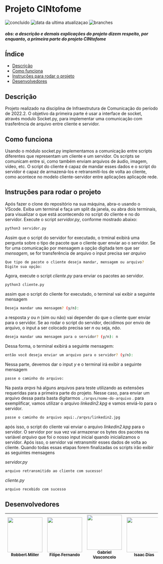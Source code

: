 # Projeto CINtofome

![concluido](https://img.shields.io/badge/status-em%20desenvolvimento-blue)
![data da ultima atualizaçao](https://img.shields.io/badge/data%20da%20%C3%BAltima%20vers%C3%A3o-abril-green)
![branches](https://img.shields.io/badge/branches-1-orange)
 
 #### _obs: a descrição e demais explicações do projeto dizem respeito, por enquanto, a primeira parte do projeto CINtofome_

## Índice 

* [Descrição](#descrição)
* [Como funciona](#como-funciona)
* [Instruções para rodar o projeto](#instruções-para-rodar-o-projeto)
* [Desenvolvedores](#desenvolvedores)

## Descrição

Projeto realizado na disciplina de Infraestrutura de Comunicação do período de 2022.2. O objetivo da primeira parte é usar a interface de socket, através modulo Socket.py, para implementar uma comunicação com trasferência de arquivo entre cliente e servidor.

## Como funciona 

Usando o módulo socket.py implementamos a comunicação entre  scripts diferentes que representam um cliente e  um servidor. Os scripts se comunicam entre si, como também enviam arquivos de áudio, imagem, vídeo, etc. O script do cliente é capaz de mandar esses dados e o script do servidor é capaz de armazená-los e retransmití-los de volta ao cliente, como acontece no modelo cliente-servidor entre aplicações aplicaçde rede.  

## Instruções para rodar o projeto 

Após fazer o clone do repositório na sua máquina, abra-o usando o VScode. Exiba um terminal e faça um split da janela, ou abra dois terminais, para visualizar o que está acontecendo no script do cliente e no do servidor. Execute o script _servidor.py_, conforme mostrado abaixo: 

```bash
python3 servidor.py
```
Assim que o script do servidor for executado, o trminal exibirá uma pergunta sobre o tipo de pacote que o cliente quer enviar ao o servidor. Se for uma comunicação por mensagem a opção digitada tem que ser _mensagem_, se for transferência de arquivo o input precisa ser _arquivo_

```bash
Que tipo de pacote o cliente deseja mandar, mensagem ou arquivo?
Digite sua opção: 
```
Agora, execute o script _cliente.py_ para enviar os pacotes ao servidor. 

```bash
python3 cliente.py
```
assim que o script do cliente for executado, o terminal vai exibir a seguinte mensagem

```bash
Deseja mandar uma mensagem? (y/n):  
```

a resposta _y_ ou _n_ (sim ou não) vai depender do que o cliente quer enviar para o servidor. Se ao rodar o script do servidor, decidimos por envio de arquivo, o input a ser colocado precisa ser _n_ ou seja, *não*. 

```bash
deseja mandar uma mensagem para o servidor? (y/n): n
```
Dessa forma, o terminal exibirá a seguinte mensagem:

```bash
então você deseja enviar um arquivo para o servidor? (y/n):
```

Nessa parte, devemos dar o input _y_ e o terminal irá exibir a seguinte mensagem

```bash
passe o caminho do arquivo:
```
Na pasta *arqvs* há alguns arquivos para teste utilizando as extensões requeridas para a primeira parte do projeto. Nesse caso, para enviar um arquivo dessa pasta basta digitarmos ` ./arqvs/nome-do-arquivo ` . 
para exemplificar, vamos utilizar o arquivo _linkedin2.kpg_ e vamos enviá-lo para o servidor.

```bash
passe o caminho do arquivo aqui:./arqvs/linkedin2.jpg
```
após isso, o script do cliente vai enviar o arquivo _linkedin2.kpg_ para o servidor. O servidor por sua vez vai armazenar os bytes dos pacotes na variável _arquivo_ que foi o nosso input inicial quando inicializamos o servidor. Após isso, o servidor vai retransmitir esses dados de volta ao cliente.
Quando todas essas etapas forem finalizadas os scripts irão exibir as seguintes mensagens

_servidor.py_
```bash
arquivo retransmitido ao cliente com sucesso!
```
_cliente.py_
```bash
arquivo recebido com sucesso
```

## Desenvolvedores

| [<img src="https://avatars.githubusercontent.com/u/93690581?v=4" width=115><br><sub>Robbert Miller</sub>](https://github.com/rmls2) |  [<img src="https://avatars.githubusercontent.com/u/47424471?v=4" width=115><br><sub>Filipe Fernando</sub>](https://github.com/lipe-1512) |[<img src="https://avatars.githubusercontent.com/u/86261975?v=4" width=115><br><sub>Gabriel Vasconcelo</sub>](https://github.com/GabrielVasconcel)|[<img src="https://avatars.githubusercontent.com/u/87576126?v=4" width=115><br><sub>Isaac Dias</sub>](https://github.com/diasisaac)|[<img src="https://avatars.githubusercontent.com/u/94053358?v=4" width=115><br><sub>Bruno Carvalho</sub>](https://github.com/BrunoCS8)|
| :---: | :---: | :---: | :---: | :---: | 



